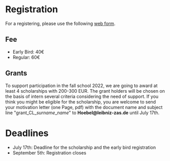 # Registration

For a registering, please use the following [web form](https://www.eventbrite.de/e/computational-linguistics-fall-school-2022-registration-352582873867?keep_tld=1).

## Fee

- Early Bird: 40€ <br>
- Regular: 60€ <br>

## Grants

To support participation in the fall school 2022, we are going to award at least 4 scholarships with 200-300 EUR. The grant holders will be chosen on the basis of intern several criteria considering the need of support. If you think you might be eligible for the scholarship, you are welcome to send your motivation letter (one Page, pdf) with the document name and subject line "grant_CL_*surname*_*name*" to __Hoebel@leibniz-zas.de__ until July 17th. 

# Deadlines

- July 17th: Deadline for the scholarship and the early bird registration <br>
- September 5th: Registration closes <br>


